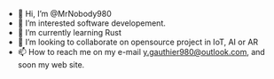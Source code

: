 - 👋 Hi, I’m @MrNobody980
- 👀 I’m interested software developement. 
- 🌱 I’m currently learning Rust
- 💞️ I’m looking to collaborate on opensource project in IoT, AI or AR 
- 📫 How to reach me on my e-mail y.gauthier980@outlook.com, and soon my web site. 

<!---
MrNobody980/MrNobody980 is a ✨ special ✨ repository because its `README.md` (this file) appears on your GitHub profile.
You can click the Preview link to take a look at your changes.
--->
